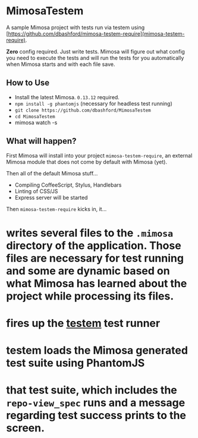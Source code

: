 MimosaTestem
===============

A sample Mimosa project with tests run via testem using [https://github.com/dbashford/mimosa-testem-require](mimosa-testem-require).

__Zero__ config required.  Just write tests.  Mimosa will figure out what config you need to execute the tests and will run the tests for you automatically when Mimosa starts and with each file save.

## How to Use

* Install the latest Mimosa. `0.13.12` required.
* `npm install -g phantomjs` (necessary for headless test running)
* `git clone https://github.com/dbashford/MimosaTestem`
* `cd MimosaTestem`
* mimosa watch -s

## What will happen?

First Mimosa will install into your project `mimosa-testem-require`, an external Mimosa module that does not come by default with Mimosa (yet).

Then all of the default Mimosa stuff...

* Compiling CoffeeScript, Stylus, Handlebars
* Linting of CSS/JS
* Express server will be started

Then `mimosa-testem-require` kicks in, it...

# writes several files to the `.mimosa` directory of the application.  Those files are necessary for test running and some are dynamic based on what Mimosa has learned about the project while processing its files.
# fires up the [testem](https://github.com/airportyh/testem) test runner
# testem loads the Mimosa generated test suite using PhantomJS
# that test suite, which includes the `repo-view_spec` runs and a message regarding test success prints to the screen.